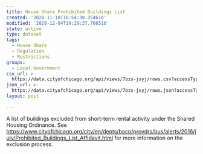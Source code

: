 ```yaml
---
title: House Share Prohibited Buildings List
created: '2020-11-10T16:54:30.354610'
modified: '2020-12-04T19:29:37.766516'
state: active
type: dataset
tags:
  - House Share
  - Regulation
  - Restrictions
groups:
  - Local Government
csv_url: >-
  https://data.cityofchicago.org/api/views/7bzs-jsyj/rows.csv?accessType=DOWNLOAD
json_url: >-
  https://data.cityofchicago.org/api/views/7bzs-jsyj/rows.json?accessType=DOWNLOAD
layout: post

---
```

A list of buildings excluded from short-term rental activity under the Shared Housing Ordinance.  See https://www.cityofchicago.org/city/en/depts/bacp/provdrs/bus/alerts/2016/july/Prohibited_Buildings_List_Affidavit.html for more information on the exclusion process.
